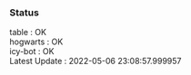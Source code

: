 ### Status


table : OK  
hogwarts : OK  
icy-bot : OK  
Latest Update : 2022-05-06 23:08:57.999957
